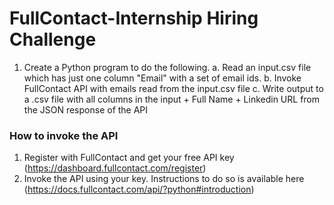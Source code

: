 # FullContact-Internship Hiring Challenge

1. Create a Python program to do the following.
    a. Read an input.csv file which has just one column "Email" with a set of email ids.
    b. Invoke FullContact API with emails read from the input.csv file
    c. Write output to a .csv file with all columns in the input + Full Name + Linkedin URL from the JSON response of the API
    

### How to invoke the API

1. Register with FullContact and get your free API key
    (https://dashboard.fullcontact.com/register)
2. Invoke the API using your key. Instructions to do so is available here
    (https://docs.fullcontact.com/api/?python#introduction)
